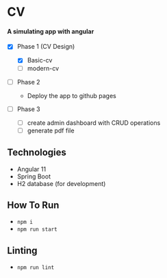 # CV
#### A simulating app with angular

- [X] Phase 1 (CV Design)
    - [X] Basic-cv
    - [ ] modern-cv
    
- [ ] Phase 2
    - Deploy the app to github pages
    
- [ ] Phase 3
    - [ ] create admin dashboard with CRUD operations
    - [ ] generate pdf file
    
## Technologies
- Angular 11
- Spring Boot 
- H2 database (for development)


## How To Run
- `npm i`
- `npm run start`

## Linting
- `npm run lint`
